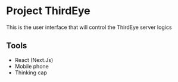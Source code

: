 # Project ThirdEye

This is the user interface that will control the ThirdEye server logics

## Tools

- React (Next.Js)
- Mobile phone
- Thinking cap
